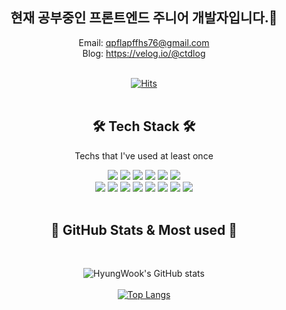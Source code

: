 <div align="center">

  ## 현재 공부중인 프론트엔드 주니어 개발자입니다.👋
  
  Email: qpflapffhs76@gmail.com <br>
  Blog: https://velog.io/@ctdlog <br><br>
  
  [![Hits](https://hits.seeyoufarm.com/api/count/incr/badge.svg?url=https%3A%2F%2Fgithub.com%2Fctdlog%2Fctdlog%2F&count_bg=%23EFC9EB&title_bg=%23EC9393&icon=smugmug.svg&icon_color=%23E7E7E7&title=hits&edge_flat=false)](https://github.com/ctdlog)
<br/><br/>
  
  ## 🛠 Tech Stack 🛠 
  
  Techs that I've used at least once
  
 <img src="https://img.shields.io/badge/HTML-E34F26?style=flat-square&logo=HTML5&logoColor=white"/>
 <img src="https://img.shields.io/badge/CSS3-1572B6?style=flat-square&logo=CSS3&logoColor=white"/>
 <img src="https://img.shields.io/badge/StyledComponents-DB7093?style=flat-square&logo=StyledComponents&logoColor=white"/>
 <img src="https://img.shields.io/badge/SCSS-CC6699?style=flat-square&logo=sass&logoColor=white"/>
 <img src="https://img.shields.io/badge/JavaScript-F7DF1E?style=flat-square&logo=javascript&logoColor=white"/>
 <img src="https://img.shields.io/badge/TypeScript-3178C6?style=flat-square&logo=typescript&logoColor=white"/><br/>
 <img src="https://img.shields.io/badge/Node.js-339933?style=flat-square&logo=node.js&logoColor=white"/>
 <img src="https://img.shields.io/badge/React-61DAFB?style=flat-square&logo=react&logoColor=white"/>
 <img src="https://img.shields.io/badge/Redux-764ABC?style=flat-square&logo=redux&logoColor=white"/>
 <img src="https://img.shields.io/badge/Next-000000?style=flat-square&logo=next.js&logoColor=white"/>
 <img src="https://img.shields.io/badge/npm-CB38370?style=flat-square&logo=npm&logoColor=white"/>
 <img src="https://img.shields.io/badge/Yarn-2C8EBB?style=flat-square&logo=yarn&logoColor=white"/>
 <img src="https://img.shields.io/badge/Prettier-F7B93E?style=flat-square&logo=prettier&logoColor=white"/>
 <img src="https://img.shields.io/badge/GitHub-181717?style=flat-square&logo=github&logoColor=white"/>
  <br/><br/>
  
  ## 🧸 GitHub Stats & Most used 🧸
  <br/>
  
  ![HyungWook's GitHub stats](https://github-readme-stats.vercel.app/api?username=ctdlog&show_icons=true&theme=radical)<br/><br/>
  [![Top Langs](https://github-readme-stats.vercel.app/api/top-langs/?username=ctdlog&hide=python,powershell,java,pug&layout=compact)](https://github.com/anuraghazra/github-readme-stats)
  
<!--   🧸 Me 🧸 -->
  
  
</div>



